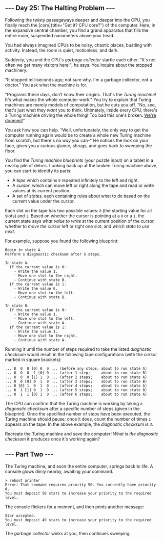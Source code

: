 \-\-- Day 25: The Halting Problem \-\--
---------------------------------------

Following the twisty passageways deeper and deeper into the CPU, you
finally reach the [core]{title="Get it? CPU core?"} of the computer.
Here, in the expansive central chamber, you find a grand apparatus that
fills the entire room, suspended nanometers above your head.

You had always imagined CPUs to be noisy, chaotic places, bustling with
activity. Instead, the room is quiet, motionless, and dark.

Suddenly, you and the CPU\'s *garbage collector* startle each other.
\"It\'s not often we get many visitors here!\", he says. You inquire
about the stopped machinery.

\"It stopped milliseconds ago; not sure why. I\'m a garbage collector,
not a doctor.\" You ask what the machine is for.

\"Programs these days, don\'t know their origins. That\'s the *Turing
machine*! It\'s what makes the whole computer work.\" You try to explain
that Turing machines are merely models of computation, but he cuts you
off. \"No, see, that\'s just what they *want* you to think. Ultimately,
inside every CPU, there\'s a Turing machine driving the whole thing! Too
bad this one\'s broken. [We\'re
doomed!](https://www.youtube.com/watch?v=cTwZZz0HV8I)\"

You ask how you can help. \"Well, unfortunately, the only way to get the
computer running again would be to create a whole new Turing machine
from scratch, but there\'s no *way* you can-\" He notices the look on
your face, gives you a curious glance, shrugs, and goes back to sweeping
the floor.

You find the *Turing machine blueprints* (your puzzle input) on a tablet
in a nearby pile of debris. Looking back up at the broken Turing machine
above, you can start to identify its parts:

-   A *tape* which contains `0` repeated infinitely to the left and
    right.
-   A *cursor*, which can move left or right along the tape and read or
    write values at its current position.
-   A set of *states*, each containing rules about what to do based on
    the current value under the cursor.

Each slot on the tape has two possible values: `0` (the starting value
for all slots) and `1`. Based on whether the cursor is pointing at a `0`
or a `1`, the current state says *what value to write* at the current
position of the cursor, whether to *move the cursor* left or right one
slot, and *which state to use next*.

For example, suppose you found the following blueprint:

    Begin in state A.
    Perform a diagnostic checksum after 6 steps.

    In state A:
      If the current value is 0:
        - Write the value 1.
        - Move one slot to the right.
        - Continue with state B.
      If the current value is 1:
        - Write the value 0.
        - Move one slot to the left.
        - Continue with state B.

    In state B:
      If the current value is 0:
        - Write the value 1.
        - Move one slot to the left.
        - Continue with state A.
      If the current value is 1:
        - Write the value 1.
        - Move one slot to the right.
        - Continue with state A.

Running it until the number of steps required to take the listed
*diagnostic checksum* would result in the following tape configurations
(with the *cursor* marked in square brackets):

    ... 0  0  0 [0] 0  0 ... (before any steps; about to run state A)
    ... 0  0  0  1 [0] 0 ... (after 1 step;     about to run state B)
    ... 0  0  0 [1] 1  0 ... (after 2 steps;    about to run state A)
    ... 0  0 [0] 0  1  0 ... (after 3 steps;    about to run state B)
    ... 0 [0] 1  0  1  0 ... (after 4 steps;    about to run state A)
    ... 0  1 [1] 0  1  0 ... (after 5 steps;    about to run state B)
    ... 0  1  1 [0] 1  0 ... (after 6 steps;    about to run state A)

The CPU can confirm that the Turing machine is working by taking a
*diagnostic checksum* after a specific number of steps (given in the
blueprint). Once the specified number of steps have been executed, the
Turing machine should pause; once it does, count the number of times `1`
appears on the tape. In the above example, the *diagnostic checksum* is
*`3`*.

Recreate the Turing machine and save the computer! *What is the
diagnostic checksum* it produces once it\'s working again?

\-\-- Part Two \-\--
--------------------

The Turing machine, and soon the entire computer, springs back to life.
A console glows dimly nearby, awaiting your command.

    > reboot printer
    Error: That command requires priority 50. You currently have priority 0.
    You must deposit 50 stars to increase your priority to the required level.

The console flickers for a moment, and then prints another message:

    Star accepted.
    You must deposit 49 stars to increase your priority to the required level.

The *garbage collector* winks at you, then continues sweeping.
